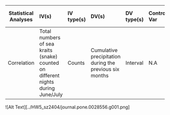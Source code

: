 |**Statistical Analyses**	|  **IV(s)**  |  **IV type(s)** |  **DV(s)**  |  **DV type(s)**  |  **Control Var** | **Control Var type**  | **Question to be answered** | **_H0_** | **Alpha** | **link to paper**| 
|:----------:|:----------|:------------|:-------------|:-------------|:------------|:------------- |:------------------|:----:|:-------:|:-------|
Correlation	| Total numbers of sea kraits (snake) counted on different nights during June/July | Counts | Cumulative precipitation during the previous six months| Interval | N.A | N.A | 	Does the number of sea kraits within the research area correlates with precipitation level  | Number of snakes found during high precipitation  <= Number of snakes found during low precipitation | N.A | [Abundance of Sea Kraits Correlates with Precipitation](https://journals.plos.org/plosone/article?id=10.1371/journal.pone.0028556) | 

![Alt Text][../HW5_sz2404/journal.pone.0028556.g001.png]
